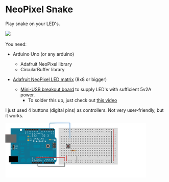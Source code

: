# NeoPixel Snake


Play snake on your LED's. 

<p align="left">
 <img src="img/snake.gif" width=440>
</p>

You need:

* Arduino Uno (or any arduino)

  * Adafruit NeoPixel library
  * CircularBuffer library

* [Adafruit NeoPixel LED matrix](https://www.adafruit.com/product/1487) (8x8 or bigger)

  * [Mini-USB breakout board](https://www.sparkfun.com/products/9966) to supply LED's with sufficient 5v2A power.
    * To solder this up, just check out [this video](https://www.youtube.com/watch?v=j_VvLHZEPZ4)

I just used 4 buttons (digital pins) as controllers. Not very user-friendly, but it works.

<p align="left">
 <img src="img/button.png" width=440>
</p>
